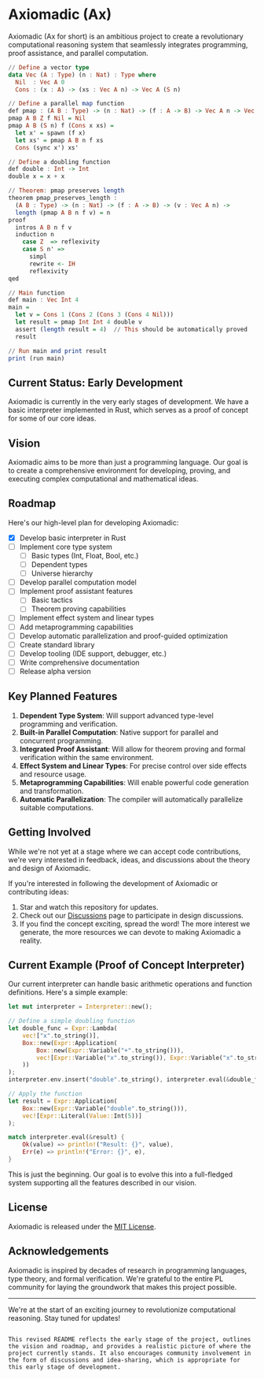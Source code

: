 # Axiomadic (Ax)

<!-- <img src="path_to_logo.png" width="200" alt="Axiomadic Logo"> -->

Axiomadic (Ax for short) is an ambitious project to create a revolutionary computational reasoning system that seamlessly integrates programming, proof assistance, and parallel computation.

```haskell
// Define a vector type
data Vec (A : Type) (n : Nat) : Type where
  Nil  : Vec A 0
  Cons : (x : A) -> (xs : Vec A n) -> Vec A (S n)

// Define a parallel map function
def pmap : (A B : Type) -> (n : Nat) -> (f : A -> B) -> Vec A n -> Vec B n
pmap A B Z f Nil = Nil
pmap A B (S n) f (Cons x xs) = 
  let x' = spawn (f x)
  let xs' = pmap A B n f xs
  Cons (sync x') xs'

// Define a doubling function
def double : Int -> Int
double x = x + x

// Theorem: pmap preserves length
theorem pmap_preserves_length : 
  (A B : Type) -> (n : Nat) -> (f : A -> B) -> (v : Vec A n) ->
  length (pmap A B n f v) = n
proof
  intros A B n f v
  induction n
    case Z  => reflexivity
    case S n' => 
      simpl
      rewrite <- IH
      reflexivity
qed

// Main function
def main : Vec Int 4
main = 
  let v = Cons 1 (Cons 2 (Cons 3 (Cons 4 Nil)))
  let result = pmap Int Int 4 double v
  assert (length result = 4)  // This should be automatically proved
  result

// Run main and print result
print (run main)
```

## Current Status: Early Development

Axiomadic is currently in the very early stages of development. We have a basic interpreter implemented in Rust, which serves as a proof of concept for some of our core ideas.

## Vision

Axiomadic aims to be more than just a programming language. Our goal is to create a comprehensive environment for developing, proving, and executing complex computational and mathematical ideas. 

## Roadmap

Here's our high-level plan for developing Axiomadic:

- [x] Develop basic interpreter in Rust
- [ ] Implement core type system
  - [ ] Basic types (Int, Float, Bool, etc.)
  - [ ] Dependent types
  - [ ] Universe hierarchy
- [ ] Develop parallel computation model
- [ ] Implement proof assistant features
  - [ ] Basic tactics
  - [ ] Theorem proving capabilities
- [ ] Implement effect system and linear types
- [ ] Add metaprogramming capabilities
- [ ] Develop automatic parallelization and proof-guided optimization
- [ ] Create standard library
- [ ] Develop tooling (IDE support, debugger, etc.)
- [ ] Write comprehensive documentation
- [ ] Release alpha version

## Key Planned Features

1. **Dependent Type System**: Will support advanced type-level programming and verification.
2. **Built-in Parallel Computation**: Native support for parallel and concurrent programming.
3. **Integrated Proof Assistant**: Will allow for theorem proving and formal verification within the same environment.
4. **Effect System and Linear Types**: For precise control over side effects and resource usage.
5. **Metaprogramming Capabilities**: Will enable powerful code generation and transformation.
6. **Automatic Parallelization**: The compiler will automatically parallelize suitable computations.

## Getting Involved

While we're not yet at a stage where we can accept code contributions, we're very interested in feedback, ideas, and discussions about the theory and design of Axiomadic. 

If you're interested in following the development of Axiomadic or contributing ideas:

1. Star and watch this repository for updates.
2. Check out our [Discussions](https://github.com/yourusername/axiomadic/discussions) page to participate in design discussions.
3. If you find the concept exciting, spread the word! The more interest we generate, the more resources we can devote to making Axiomadic a reality.

## Current Example (Proof of Concept Interpreter)

Our current interpreter can handle basic arithmetic operations and function definitions. Here's a simple example:

```rust
let mut interpreter = Interpreter::new();

// Define a simple doubling function
let double_func = Expr::Lambda(
    vec!["x".to_string()],
    Box::new(Expr::Application(
        Box::new(Expr::Variable("+".to_string())),
        vec![Expr::Variable("x".to_string()), Expr::Variable("x".to_string())]
    ))
);
interpreter.env.insert("double".to_string(), interpreter.eval(&double_func).unwrap());

// Apply the function
let result = Expr::Application(
    Box::new(Expr::Variable("double".to_string())),
    vec![Expr::Literal(Value::Int(5))]
);

match interpreter.eval(&result) {
    Ok(value) => println!("Result: {}", value),
    Err(e) => println!("Error: {}", e),
}
```

This is just the beginning. Our goal is to evolve this into a full-fledged system supporting all the features described in our vision.

## License

Axiomadic is released under the [MIT License](LICENSE).

## Acknowledgements

Axiomadic is inspired by decades of research in programming languages, type theory, and formal verification. We're grateful to the entire PL community for laying the groundwork that makes this project possible.

---

We're at the start of an exciting journey to revolutionize computational reasoning. Stay tuned for updates!
```

This revised README reflects the early stage of the project, outlines the vision and roadmap, and provides a realistic picture of where the project currently stands. It also encourages community involvement in the form of discussions and idea-sharing, which is appropriate for this early stage of development.